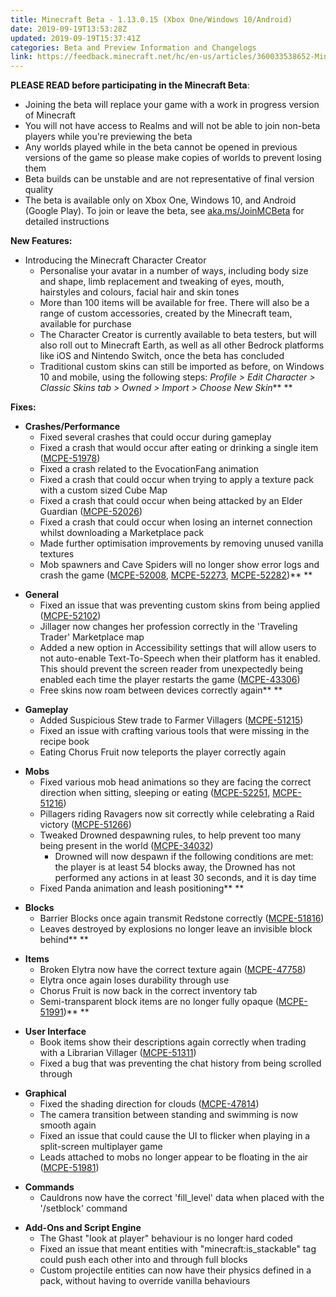 ```yaml
---
title: Minecraft Beta - 1.13.0.15 (Xbox One/Windows 10/Android)
date: 2019-09-19T13:53:28Z
updated: 2019-09-19T15:37:41Z
categories: Beta and Preview Information and Changelogs
link: https://feedback.minecraft.net/hc/en-us/articles/360033538652-Minecraft-Beta-1-13-0-15-Xbox-One-Windows-10-Android-
---
```


**PLEASE READ before participating in the Minecraft Beta**:

- Joining the beta will replace your game with a work in progress version of Minecraft
- You will not have access to Realms and will not be able to join non-beta players while you're previewing the beta
- Any worlds played while in the beta cannot be opened in previous versions of the game so please make copies of worlds to prevent losing them
- Beta builds can be unstable and are not representative of final version quality
- The beta is available only on Xbox One, Windows 10, and Android (Google Play). To join or leave the beta, see [aka.ms/JoinMCBeta](https://aka.ms/JoinMCBeta) for detailed instructions

**New Features:**

- Introducing the Minecraft Character Creator
  - Personalise your avatar in a number of ways, including body size and shape, limb replacement and tweaking of eyes, mouth, hairstyles and colours, facial hair and skin tones
  - More than 100 items will be available for free. There will also be a range of custom accessories, created by the Minecraft team, available for purchase
  - The Character Creator is currently available to beta testers, but will also roll out to Minecraft Earth, as well as all other Bedrock platforms like iOS and Nintendo Switch, once the beta has concluded
  - Traditional custom skins can still be imported as before, on Windows 10 and mobile, using the following steps: *Profile \> Edit Character \> Classic Skins tab \> Owned \> Import \> Choose New Skin*** **

**Fixes:**

- **Crashes/Performance**
  - Fixed several crashes that could occur during gameplay
  - Fixed a crash that would occur after eating or drinking a single item ([MCPE-51978](https://bugs.mojang.com/browse/MCPE-51978))
  - Fixed a crash related to the EvocationFang animation
  - Fixed a crash that could occur when trying to apply a texture pack with a custom sized Cube Map
  - Fixed a crash that could occur when being attacked by an Elder Guardian ([MCPE-52026](https://bugs.mojang.com/browse/MCPE-52026))
  - Fixed a crash that could occur when losing an internet connection whilst downloading a Marketplace pack
  - Made further optimisation improvements by removing unused vanilla textures
  - Mob spawners and Cave Spiders will no longer show error logs and crash the game ([MCPE-52008](https://bugs.mojang.com/browse/MCPE-52008), [MCPE-52273](https://bugs.mojang.com/browse/MCPE-52273), [MCPE-52282](https://bugs.mojang.com/browse/MCPE-52282))** **

<!-- -->

- **General**
  - Fixed an issue that was preventing custom skins from being applied ([MCPE-52102](https://bugs.mojang.com/browse/MCPE-52102))
  - Jillager now changes her profession correctly in the 'Traveling Trader' Marketplace map 
  - Added a new option in Accessibility settings that will allow users to not auto-enable Text-To-Speech when their platform has it enabled. This should prevent the screen reader from unexpectedly being enabled each time the player restarts the game ([MCPE-43306](https://bugs.mojang.com/browse/MCPE-43306))
  - Free skins now roam between devices correctly again** **

<!-- -->

- **Gameplay**
  - Added Suspicious Stew trade to Farmer Villagers ([MCPE-51215](https://bugs.mojang.com/browse/MCPE-51215))
  - Fixed an issue with crafting various tools that were missing in the recipe book
  - Eating Chorus Fruit now teleports the player correctly again 

<!-- -->

- **Mobs**
  - Fixed various mob head animations so they are facing the correct direction when sitting, sleeping or eating ([MCPE-52251](https://bugs.mojang.com/browse/MCPE-52251), [MCPE-51216](https://bugs.mojang.com/browse/MCPE-51216))
  - Pillagers riding Ravagers now sit correctly while celebrating a Raid victory ([MCPE-51266](https://bugs.mojang.com/browse/MCPE-51266))
  - Tweaked Drowned despawning rules, to help prevent too many being present in the world ([MCPE-34032](https://bugs.mojang.com/browse/MCPE-34032))
    - Drowned will now despawn if the following conditions are met: the player is at least 54 blocks away, the Drowned has not performed any actions in at least 30 seconds, and it is day time
  - Fixed Panda animation and leash positioning** **

<!-- -->

- **Blocks**
  - Barrier Blocks once again transmit Redstone correctly ([MCPE-51816](https://bugs.mojang.com/browse/MCPE-51816))
  - Leaves destroyed by explosions no longer leave an invisible block behind** **

<!-- -->

- **Items**
  - Broken Elytra now have the correct texture again ([MCPE-47758](https://bugs.mojang.com/browse/MCPE-47758))
  - Elytra once again loses durability through use
  - Chorus Fruit is now back in the correct inventory tab
  - Semi-transparent block items are no longer fully opaque ([MCPE-51991](https://bugs.mojang.com/browse/MCPE-51991))** **

<!-- -->

- **User Interface**
  - Book items show their descriptions again correctly when trading with a Librarian Villager ([MCPE-51311](https://bugs.mojang.com/browse/MCPE-51311))
  - Fixed a bug that was preventing the chat history from being scrolled through 

<!-- -->

- **Graphical**
  - Fixed the shading direction for clouds ([MCPE-47814](https://bugs.mojang.com/browse/MCPE-47814))
  - The camera transition between standing and swimming is now smooth again
  - Fixed an issue that could cause the UI to flicker when playing in a split-screen multiplayer game 
  - Leads attached to mobs no longer appear to be floating in the air ([MCPE-51981](https://bugs.mojang.com/browse/MCPE-51981)) 

<!-- -->

- **Commands**
  - Cauldrons now have the correct 'fill_level' data when placed with the '/setblock' command  

<!-- -->

- **Add-Ons and Script Engine**
  - The Ghast "look at player" behaviour is no longer hard coded
  - Fixed an issue that meant entities with "minecraft:is_stackable" tag could push each other into and through full blocks 
  - Custom projectile entities can now have their physics defined in a pack, without having to override vanilla behaviours
